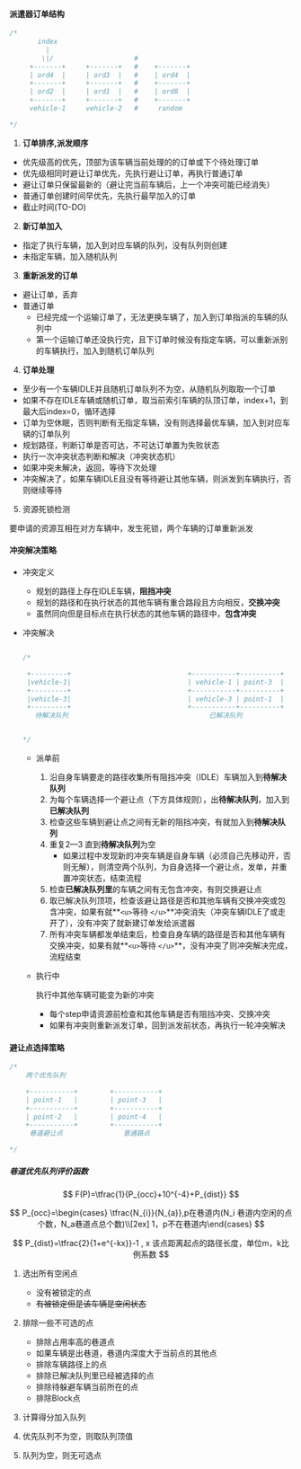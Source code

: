 #### 派遣器订单结构

```c++
/*
       index
         |
        \|/                    #
     +-------+     +-------+   #    +-------+
     | ord4  |     | ord3  |   #    | ord4  |
     +-------+     +-------+   #    +-------+
     | ord2  |     | ord1  |   #    | ord8  |
     +-------+     +-------+   #    +-------+
     vehicle-1     vehicle-2   #     random

*/
```

1. **订单排序,派发顺序**

- 优先级高的优先，顶部为该车辆当前处理的的订单或下个待处理订单
- 优先级相同时避让订单优先，先执行避让订单，再执行普通订单
- 避让订单只保留最新的（避让完当前车辆后，上一个冲突可能已经消失）
- 普通订单创建时间早优先，先执行最早加入的订单
- 截止时间(TO-DO)

2. **新订单加入**

- 指定了执行车辆，加入到对应车辆的队列，没有队列则创建
- 未指定车辆，加入随机队列

3. **重新派发的订单**

- 避让订单，丢弃
- 普通订单
  - 已经完成一个运输订单了，无法更换车辆了，加入到订单指派的车辆的队列中
  - 第一个运输订单还没执行完，且下订单时候没有指定车辆，可以重新派别的车辆执行，加入到随机订单队列

4. **订单处理**

- 至少有一个车辆IDLE并且随机订单队列不为空，从随机队列取取一个订单
- 如果不存在IDLE车辆或随机订单，取当前索引车辆的队顶订单，index+1，到最大后index=0，循环选择
- 订单为空休眠，否则判断有无指定车辆，没有则选择最优车辆，加入到对应车辆的订单队列
- 规划路径，判断订单是否可达，不可达订单置为失败状态
- 执行一次冲突状态判断和解决（冲突状态机）
- 如果冲突未解决，返回，等待下次处理
- 冲突解决了，如果车辆IDLE且没有等待避让其他车辆，则派发到车辆执行，否则继续等待

5. 资源死锁检测

  要申请的资源互相在对方车辆中，发生死锁，两个车辆的订单重新派发

#### 冲突解决策略

- 冲突定义

  - 规划的路径上存在IDLE车辆，**阻挡冲突**
  - 规划的路径和在执行状态的其他车辆有重合路段且方向相反，**交换冲突**
  - 虽然同向但是目标点在执行状态的其他车辆的路径中，**包含冲突**
- 冲突解决

  ```c++

  /*

   +---------+                             +-----------+----------+
   |vehicle-1|                             | vehicle-1 | point-3  |
   +---------+                             +-----------+----------+
   |vehicle-3|                             | vehicle-3 | point-1  |
   +---------+                             +-----------+----------+
     待解决队列                                   已解决队列


  */

  ```

  - 派单前

    1. 沿自身车辆要走的路径收集所有阻挡冲突（IDLE）车辆加入到**待解决队列**
    2. 为每个车辆选择一个避让点（下方具体规则），出**待解决队列**，加入到**已解决队列**
    3. 检查这些车辆到避让点之间有无新的阻挡冲突，有就加入到**待解决队列**
    4. 重复2—3 直到**待解决队列**为空
       - 如果过程中发现新的冲突车辆是自身车辆（必须自己先移动开，否则无解），则清空两个队列，为自身选择一个避让点，发单，并重置冲突状态，结束流程
    5. 检查**已解决队列里**的车辆之间有无包含冲突，有则交换避让点
    6. 取已解决队列顶项，检查该避让路径是否和其他车辆有交换冲突或包含冲突，如果有就**`<u>`等待 `</u>`**冲突消失（冲突车辆IDLE了或走开了），没有冲突了就新建订单发给派遣器
    7. 所有冲突车辆都发单结束后，检查自身车辆的路径是否和其他车辆有交换冲突，如果有就**`<u>`等待 `</u>`**，没有冲突了则冲突解决完成，流程结束
  - 执行中

    执行中其他车辆可能变为新的冲突

    - 每个step申请资源前检查和其他车辆是否有阻挡冲突、交换冲突
    - 如果有冲突则重新派发订单，回到派发前状态，再执行一轮冲突解决

#### 避让点选择策略

```C++
/*
	两个优先队列

	+-----------+        +-----------+   
	| point-1   |        | point-3   |
	+-----------+        +-----------+
	| point-2   |        | point-4   |
	+-----------+        +-----------+
	 巷道避让点               普通路点 

*/
```

##### 巷道优先队列评价函数

$$
F(P)=\tfrac{1}{P_{occ}+10^{-4}+P_{dist}}
$$

$$
P_{occ}=\begin{cases} \tfrac{N_{i}}{N_{a}},p在巷道内(N_i 巷道内空闲的点个数，N_a巷道点总个数)\\[2ex]
1，p不在巷道内\end{cases}
$$

$$
P_{dist}=\tfrac{2}{1+e^{-kx}}-1 , x 该点距离起点的路径长度，单位m，k比例系数
$$

1. 选出所有空闲点

   - 没有被锁定的点
   - ~~有被锁定但是该车辆是空闲状态~~
2. 排除一些不可选的点

   - 排除占用率高的巷道点
   - 如果车辆是出巷道，巷道内深度大于当前点的其他点
   - 排除车辆路径上的点
   - 排除已解决队列里已经被选择的点
   - 排除待躲避车辆当前所在的点
   - 排除Block点
3. 计算得分加入队列
4. 优先队列不为空，则取队列顶值
5. 队列为空，则无可选点
